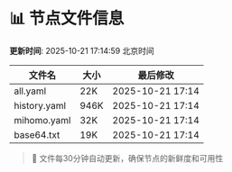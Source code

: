 # 📊 节点文件信息

**更新时间**: 2025-10-21 17:14:59 北京时间

| 文件名 | 大小 | 最后修改 |
|--------|------|----------|
| all.yaml | 22K | 2025-10-21 17:14 |
| history.yaml | 946K | 2025-10-21 17:14 |
| mihomo.yaml | 32K | 2025-10-21 17:14 |
| base64.txt | 19K | 2025-10-21 17:14 |

> 🔄 文件每30分钟自动更新，确保节点的新鲜度和可用性
